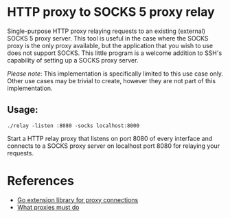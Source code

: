 # HTTP proxy to SOCKS 5 proxy relay

Single-purpose HTTP proxy relaying requests to an existing (external) SOCKS 5 proxy server. This tool is useful in the case where the SOCKS proxy is the only proxy available, but the application that you wish to use does not support SOCKS. This little program is a welcome addition to SSH's capability of setting up a SOCKS proxy server.

*Please note*: This implementation is specifically limited to this use case only. Other use cases may be trivial to create, however they are not part of this implementation.

## Usage:

`./relay -listen :8080 -socks localhost:8000`

Start a HTTP relay proxy that listens on port 8080 of every interface and connects to a SOCKS proxy server on localhost port 8080 for relaying your requests.

# References

* [Go extension library for proxy connections](http://golang.org/x/net/proxy)
* [What proxies must do](https://www.mnot.net/blog/2011/07/11/what_proxies_must_do)
